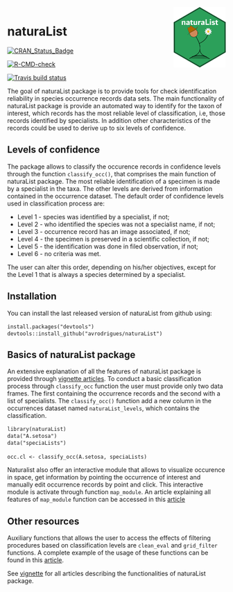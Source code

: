 <img src="man/figures/logo_naturaList_2.png" alt="naturaList logo" width="120px" align="right"/>

# naturaList

<!-- badges: start -->

[![CRAN\_Status\_Badge](https://www.r-pkg.org/badges/version/naturaList)](https://cran.r-project.org/package=naturaList)

[![R-CMD-check](https://github.com/avrodrigues/naturaList/workflows/R-CMD-check/badge.svg)](https://github.com/avrodrigues/naturaList/actions)

[![Travis build status](https://travis-ci.com/avrodrigues/naturaList.svg?branch=master)](https://travis-ci.com/avrodrigues/naturaList)
<!-- badges: end -->

The goal of naturaList package is to provide tools for check identification reliability in species occurrence records data sets. The main functionality of naturaList package is provide an automated way to identify for the taxon of interest, which records has the most reliable level of classification, i.e, those records identified by specialists. In addition other characteristics of the records could be used to derive up to six levels of confidence.

## Levels of confidence

The package allows to classify the occurence records in confidence levels through the function `classify_occ()`, that comprises the main function of naturaList package. The most reliable identification of a specimen is made by a specialist in the taxa. The other levels are derived from information contained in the occurrence dataset. The default order of confidence levels used in classification process are:

-   Level 1 - species was identified by a specialist, if not;
-   Level 2 - who identified the species was not a specialist name, if not;
-   Level 3 - occurrence record has an image associated, if not;
-   Level 4 - the specimen is preserved in a scientific collection, if not;
-   Level 5 - the identification was done in filed observation, if not;
-   Level 6 - no criteria was met.

The user can alter this order, depending on his/her objectives, except for the Level 1 that is always a species determined by a specialist.

## Installation

You can install the last released version of naturaList from github using:

``` {.r}
install.packages("devtools")
devtools::install_github("avrodrigues/naturaList")
```

## Basics of naturaList package

An extensive explanation of all the features of naturaList package is provided through [vignette articles](https://avrodrigues.github.io/naturaList/articles/natutaList_vignette.html). To conduct a basic classification process through `classify_occ` function the user must provide only two data frames. The first containing the occurrence records and the second with a list of specialists. The `classify_occ()` function add a new column in the occurrences dataset named `naturaList_levels`, which contains the classification.

``` {.r}
library(naturaList)
data("A.setosa")
data("speciaLists")

occ.cl <- classify_occ(A.setosa, speciaLists)
```

Naturalist also offer an interactive module that allows to visualize occurence in space, get information by pointing the occurrence of interest and manually edit occurrence records by point and click. This interactive module is activate through function `map_module`. An article explaining all features of `map_module` function can be accessed in this [article](https://avrodrigues.github.io/naturaList/articles/map_module_vignette.html)

## Other resources

Auxiliary functions that allows the user to access the effects of filtering procedures based on classification levels are `clean_eval` and `grid_filter` functions. A complete example of the usage of these functions can be found in this [article](https://avrodrigues.github.io/naturaList/articles/clean_eval_vignette.html).

See [vignette](https://avrodrigues.github.io/naturaList/articles/natutaList_vignette.html) for all articles describing the functionalities of naturaList package.

